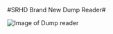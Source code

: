 #SRHD Brand New Dump Reader#

![Image of Dump reader](https://github.com/AntonGulkevich/KN-site/screen/mainWindow.PNG "SRHD Dump Reader")
